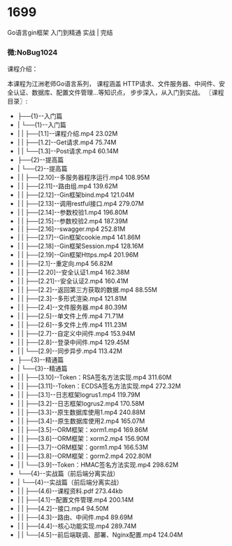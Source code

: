 # 1699
Go语言gin框架 入门到精通 实战 | 完结

### 微:NoBug1024 


课程介绍：

本课程为江洲老师Go语言系列，
课程涵盖 HTTP请求、文件服务器、中间件、安全认证、数据库、配置文件管理...等知识点，
步步深入，从入门到实战。
〖课程目录〗:


- ├──{1}--入门篇  
- |   └──{1}--入门篇  
- |   |   ├──[1.1]--课程介绍.mp4  23.02M
- |   |   ├──[1.2]--Get请求.mp4  75.74M
- |   |   └──[1.3]--Post请求.mp4  60.14M
- ├──{2}--提高篇  
- |   └──{2}--提高篇  
- |   |   ├──[2.10]--多服务器程序运行.mp4  108.95M
- |   |   ├──[2.11]--路由组.mp4  139.62M
- |   |   ├──[2.12]--Gin框架bind.mp4  121.04M
- |   |   ├──[2.13]--调用restful接口.mp4  279.07M
- |   |   ├──[2.14]--参数校验1.mp4  196.80M
- |   |   ├──[2.15]--参数校验2.mp4  187.39M
- |   |   ├──[2.16]--swagger.mp4  252.81M
- |   |   ├──[2.17]--Gin框架cookie.mp4  141.86M
- |   |   ├──[2.18]--Gin框架Session.mp4  128.16M
- |   |   ├──[2.19]--Gin框架Https.mp4  201.96M
- |   |   ├──[2.1]--重定向.mp4  56.82M
- |   |   ├──[2.20]--安全认证1.mp4  162.38M
- |   |   ├──[2.21]--安全认证2.mp4  160.41M
- |   |   ├──[2.2]--返回第三方获取的数据.mp4  88.55M
- |   |   ├──[2.3]--多形式渲染.mp4  121.81M
- |   |   ├──[2.4]--文件服务器.mp4  80.39M
- |   |   ├──[2.5]--单文件上传.mp4  71.71M
- |   |   ├──[2.6]--多文件上传.mp4  111.23M
- |   |   ├──[2.7]--自定义中间件.mp4  153.94M
- |   |   ├──[2.8]--登录中间件.mp4  129.45M
- |   |   └──[2.9]--同步异步.mp4  113.42M
- ├──{3}--精通篇  
- |   └──{3}--精通篇  
- |   |   ├──[3.10]--Token：RSA签名方法实现.mp4  311.60M
- |   |   ├──[3.11]--Token：ECDSA签名方法实现.mp4  272.32M
- |   |   ├──[3.1]--日志框架logrus1.mp4  119.79M
- |   |   ├──[3.2]--日志框架logrus2.mp4  170.58M
- |   |   ├──[3.3]--原生数据库使用1.mp4  240.88M
- |   |   ├──[3.4]--原生数据库使用2.mp4  165.07M
- |   |   ├──[3.5]--ORM框架：xorm1.mp4  169.86M
- |   |   ├──[3.6]--ORM框架：xorm2.mp4  156.90M
- |   |   ├──[3.7]--ORM框架：gorm1.mp4  166.53M
- |   |   ├──[3.8]--ORM框架：gorm2.mp4  202.80M
- |   |   └──[3.9]--Token：HMAC签名方法实现.mp4  298.62M
- └──{4}--实战篇（前后端分离实战）  
- |   └──{4}--实战篇（前后端分离实战）  
- |   |   ├──(4.6)--课程资料.pdf  273.44kb
- |   |   ├──[4.1]--配置文件管理.mp4  200.14M
- |   |   ├──[4.2]--接口.mp4  94.50M
- |   |   ├──[4.3]--路由、中间件.mp4  89.69M
- |   |   ├──[4.4]--核心功能实现.mp4  289.74M
- |   |   └──[4.5]--前后端联调、部署、Nginx配置.mp4  124.04M
